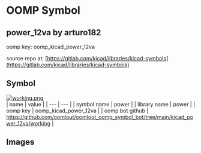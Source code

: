 # OOMP Symbol  
## power_12va  by arturo182  
  
oomp key: oomp_kicad_power_12va  
  
source repo at: [https://gitlab.com/kicad/libraries/kicad-symbols](https://gitlab.com/kicad/libraries/kicad-symbols)  
## Symbol  
  
[![working.png](working_600.png)](working.png)  
| name | value | 
| --- | --- | 
| symbol name | power | 
| library name | power | 
| oomp key | oomp_kicad_power_12va | 
| oomp bot github | https://github.com/oomlout/oomlout_oomp_symbol_bot/tree/main/kicad_power_12va/working | 
## Images  
